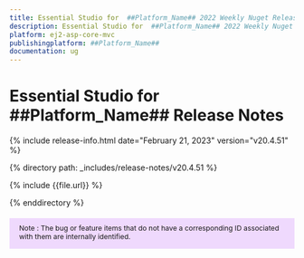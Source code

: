 ```yaml
---
title: Essential Studio for  ##Platform_Name## 2022 Weekly Nuget Release Release Notes  
description: Essential Studio for  ##Platform_Name## 2022 Weekly Nuget Release Release Notes  
platform: ej2-asp-core-mvc
publishingplatform: ##Platform_Name##
documentation: ug
---
```


# Essential Studio for  ##Platform_Name##   Release Notes  

{% include release-info.html date="February 21, 2023"  version="v20.4.51" %} 

{% directory path: _includes/release-notes/v20.4.51 %}

{% include {{file.url}} %}

{% enddirectory %}


<style>
#note {
    font-size: .88em!important;
margin-top: 1.5em;     margin-bottom: 1.5em;
    background-color: #efd9fd;
    padding: 10px 17px 14px;
}
</style>
<div id="note">
Note : The bug or feature items that do not have a corresponding ID associated with them are internally identified.
</div>
